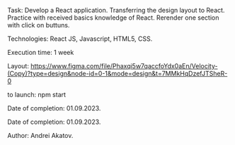 Task: Develop a React application. Transferring the design layout to React. Practice with received basics knowledge of React. Rerender one section with click on buttuns.

Technologies: React JS, Javascript, HTML5, CSS.

Execution time: 1 week

Layout: https://www.figma.com/file/Phaxqi5w7qaccfoYdx0aEn/Velocity-(Copy)?type=design&node-id=0-1&mode=design&t=7MMkHqDzefJTSheR-0

to launch: npm start

Date of completion: 01.09.2023.

Date of completion: 01.09.2023.

Author: Andrei Akatov.